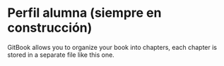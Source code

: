 # Perfil alumna \(siempre en construcción\)

GitBook allows you to organize your book into chapters, each chapter is stored in a separate file like this one.

